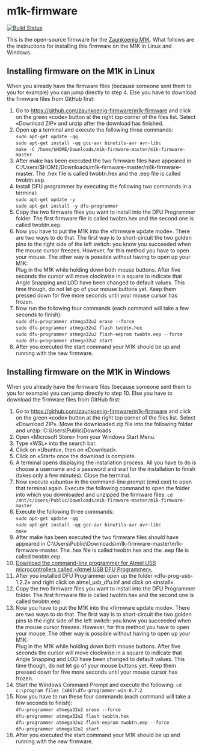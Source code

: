 # m1k-firmware

[![Build Status](https://travis-ci.com/zaunkoenig-firmware/m1k-firmware.svg?branch=master)](https://travis-ci.com/zaunkoenig-firmware/m1k-firmware)

This is the open-source firmware for the [Zaunkoenig M1K](https://zaunkoenig.co/). What follows are the instructions for installing this firmware on the M1K in Linux and Windows.

## Installing firmware on the M1K in Linux
When you already have the firmware files (because someone sent them to you for example) you can jump directly to step 4. Else you have to download the firmware files from GitHub first:
1. Go to https://github.com/zaunkoenig-firmware/m1k-firmware and click on the green «code» button at the right top corner of the files list. Select «Download ZIP» and unzip after the download has finished.
2. Open up a terminal and execute the following three commands:  
`sudo apt-get update -qq`  
`sudo apt-get install -qq gcc-avr binutils-avr avr-libc`  
`make -C /home/$HOME/Downloads/m1k-firmware-master/m1k-firmware-master`
3. After make has been executed the two firmware files have appeared in C:/Users/$HOME/Downloads/m1k-firmware-master/m1k-firmware-master. The .hex file is called twobtn.hex and the .eep file is called twobtn.eep.
4. Install DFU programmer by executing the following two commands in a terminal:  
`sudo apt-get update -y`  
`sudo apt-get install -y dfu-programmer`
5. Copy the two firmware files you want to install into the DFU Programmer folder. The first firmware file is called twobtn.hex and the second one is called twobtn.eep.
6. Now you have to put the M1K into the «firmware update mode». There are two ways to do that. The first way is to short-circuit the two golden pins to the right side of the left switch: you know you succeeded when the mouse cursor freezes. However, for this method you have to open your mouse. The other way is possible without having to open up your M1K:  
Plug in the M1K while holding down both mouse buttons. After five seconds the cursor will move clockwise in a square to indicate that Angle Snapping and LOD have been changed to default values. This time though, do not let go of your mouse buttons yet. Keep them pressed down for five more seconds until your mouse cursor has frozen.
7. Now run the following four commands (each command will take a few seconds to finish):  
`sudo dfu-programmer atmega32u2 erase --force`  
`sudo dfu-programmer atmega32u2 flash twobtn.hex`  
`sudo dfu-programmer atmega32u2 flash-eeprom twobtn.eep --force`  
`sudo dfu-programmer atmega32u2 start`
8. After you executed the start command your M1K should be up and running with the new firmware.

## Installing firmware on the M1K in Windows
When you already have the firmware files (because someone sent them to you for example) you can jump directly to step 10. Else you have to download the firmware files from GitHub first:
1. Go to https://github.com/zaunkoenig-firmware/m1k-firmware and click on the green «code» button at the right top corner of the files list. Select «Download ZIP». Move the downloaded zip file into the following folder and unzip: C:\Users\Public\Downloads
2. Open «Microsoft Store» from your Windows Start Menu.
3. Type «WSL» into the search bar.
4. Click on «Ubuntu», then on «Download».
5. Click on «Start» once the download is complete.
6. A terminal opens displaying the installation process. All you have to do is choose a username and a password and wait for the installation to finish (takes only a few minutes). Close the terminal.
7. Now execute «ubuntu» in the command-line prompt (cmd.exe) to open that terminal again. Execute the following command to open the folder into which you downloaded and unzipped the firmware files: `cd /mnt/c/Users/Public/Downloads/m1k-firmware-master/m1k-firmware-master`
8. Execute the following three commands:  
`sudo apt-get update -qq`  
`sudo apt-get install -qq gcc-avr binutils-avr avr-libc`  
`make`
9. After make has been executed the two firmware files should have appeared in C:\Users\Public\Downloads\m1k-firmware-master\m1k-firmware-master. The .hex file is called twobtn.hex and the .eep file is called twobtn.eep.
10. [Download the command-line programmer for Atmel USB microcontrollers called «Atmel USB DFU Programmer».](https://sourceforge.net/projects/dfu-programmer/)
11. After you installed DFU Programmer open up the folder «dfu-prog-usb-1.2.2» and right click on atmel_usb_dfu.inf and click on «install».
12. Copy the two firmware files you want to install into the DFU Programmer folder. The first firmware file is called twobtn.hex and the second one is called twobtn.eep.
13. Now you have to put the M1K into the «firmware update mode». There are two ways to do that. The first way is to short-circuit the two golden pins to the right side of the left switch: you know you succeeded when the mouse cursor freezes. However, for this method you have to open your mouse. The other way is possible without having to open up your M1K:  
Plug in the M1K while holding down both mouse buttons. After five seconds the cursor will move clockwise in a square to indicate that Angle Snapping and LOD have been changed to default values. This time though, do not let go of your mouse buttons yet. Keep them pressed down for five more seconds until your mouse cursor has frozen.
14. Start the Windows Command Prompt and execute the following: `cd c:\program files (x86)\dfu-programmer-win-0.7.2`
15. Now you have to run these four commands (each command will take a few seconds to finish):  
`dfu-programmer atmega32u2 erase --force`  
`dfu-programmer atmega32u2 flash twobtn.hex`  
`dfu-programmer atmega32u2 flash-eeprom twobtn.eep --force`  
`dfu-programmer atmega32u2 start`
16. After you executed the start command your M1K should be up and running with the new firmware.
